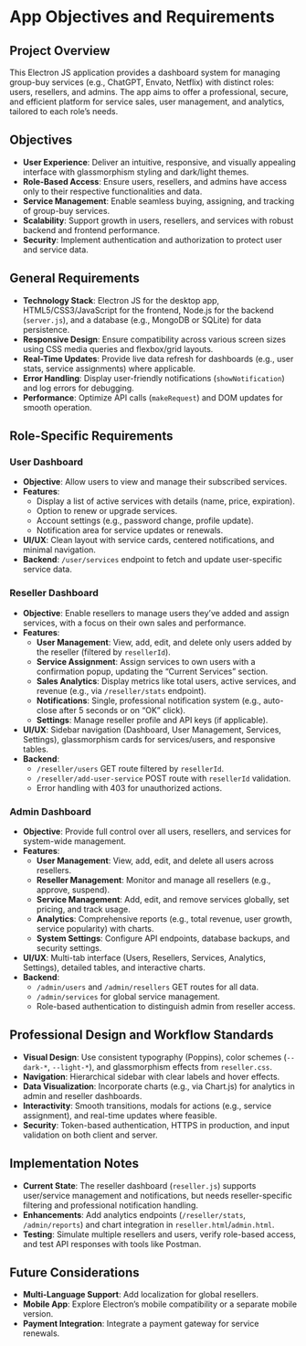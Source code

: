 # App Objectives and Requirements

## Project Overview
This Electron JS application provides a dashboard system for managing group-buy services (e.g., ChatGPT, Envato, Netflix) with distinct roles: users, resellers, and admins. The app aims to offer a professional, secure, and efficient platform for service sales, user management, and analytics, tailored to each role’s needs.

## Objectives
- **User Experience**: Deliver an intuitive, responsive, and visually appealing interface with glassmorphism styling and dark/light themes.
- **Role-Based Access**: Ensure users, resellers, and admins have access only to their respective functionalities and data.
- **Service Management**: Enable seamless buying, assigning, and tracking of group-buy services.
- **Scalability**: Support growth in users, resellers, and services with robust backend and frontend performance.
- **Security**: Implement authentication and authorization to protect user and service data.

## General Requirements
- **Technology Stack**: Electron JS for the desktop app, HTML5/CSS3/JavaScript for the frontend, Node.js for the backend (`server.js`), and a database (e.g., MongoDB or SQLite) for data persistence.
- **Responsive Design**: Ensure compatibility across various screen sizes using CSS media queries and flexbox/grid layouts.
- **Real-Time Updates**: Provide live data refresh for dashboards (e.g., user stats, service assignments) where applicable.
- **Error Handling**: Display user-friendly notifications (`showNotification`) and log errors for debugging.
- **Performance**: Optimize API calls (`makeRequest`) and DOM updates for smooth operation.

## Role-Specific Requirements

### User Dashboard
- **Objective**: Allow users to view and manage their subscribed services.
- **Features**:
  - Display a list of active services with details (name, price, expiration).
  - Option to renew or upgrade services.
  - Account settings (e.g., password change, profile update).
  - Notification area for service updates or renewals.
- **UI/UX**: Clean layout with service cards, centered notifications, and minimal navigation.
- **Backend**: `/user/services` endpoint to fetch and update user-specific service data.

### Reseller Dashboard
- **Objective**: Enable resellers to manage users they’ve added and assign services, with a focus on their own sales and performance.
- **Features**:
  - **User Management**: View, add, edit, and delete only users added by the reseller (filtered by `resellerId`).
  - **Service Assignment**: Assign services to own users with a confirmation popup, updating the “Current Services” section.
  - **Sales Analytics**: Display metrics like total users, active services, and revenue (e.g., via `/reseller/stats` endpoint).
  - **Notifications**: Single, professional notification system (e.g., auto-close after 5 seconds or on “OK” click).
  - **Settings**: Manage reseller profile and API keys (if applicable).
- **UI/UX**: Sidebar navigation (Dashboard, User Management, Services, Settings), glassmorphism cards for services/users, and responsive tables.
- **Backend**: 
  - `/reseller/users` GET route filtered by `resellerId`.
  - `/reseller/add-user-service` POST route with `resellerId` validation.
  - Error handling with 403 for unauthorized actions.

### Admin Dashboard
- **Objective**: Provide full control over all users, resellers, and services for system-wide management.
- **Features**:
  - **User Management**: View, add, edit, and delete all users across resellers.
  - **Reseller Management**: Monitor and manage all resellers (e.g., approve, suspend).
  - **Service Management**: Add, edit, and remove services globally, set pricing, and track usage.
  - **Analytics**: Comprehensive reports (e.g., total revenue, user growth, service popularity) with charts.
  - **System Settings**: Configure API endpoints, database backups, and security settings.
- **UI/UX**: Multi-tab interface (Users, Resellers, Services, Analytics, Settings), detailed tables, and interactive charts.
- **Backend**: 
  - `/admin/users` and `/admin/resellers` GET routes for all data.
  - `/admin/services` for global service management.
  - Role-based authentication to distinguish admin from reseller access.

## Professional Design and Workflow Standards
- **Visual Design**: Use consistent typography (Poppins), color schemes (`--dark-*`, `--light-*`), and glassmorphism effects from `reseller.css`.
- **Navigation**: Hierarchical sidebar with clear labels and hover effects.
- **Data Visualization**: Incorporate charts (e.g., via Chart.js) for analytics in admin and reseller dashboards.
- **Interactivity**: Smooth transitions, modals for actions (e.g., service assignment), and real-time updates where feasible.
- **Security**: Token-based authentication, HTTPS in production, and input validation on both client and server.

## Implementation Notes
- **Current State**: The reseller dashboard (`reseller.js`) supports user/service management and notifications, but needs reseller-specific filtering and professional notification handling.
- **Enhancements**: Add analytics endpoints (`/reseller/stats`, `/admin/reports`) and chart integration in `reseller.html`/`admin.html`.
- **Testing**: Simulate multiple resellers and users, verify role-based access, and test API responses with tools like Postman.

## Future Considerations
- **Multi-Language Support**: Add localization for global resellers.
- **Mobile App**: Explore Electron’s mobile compatibility or a separate mobile version.
- **Payment Integration**: Integrate a payment gateway for service renewals.